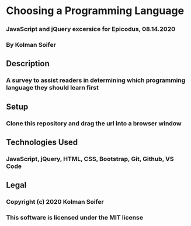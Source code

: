 # Choosing a Programming Language  #

### JavaScript and jQuery excersice for Epicodus, 08.14.2020 ###


### By Kolman Soifer ###

## Description ##

### A survey to assist readers in determining which programming language they should learn first ###


## Setup ##

### Clone this repository and drag the url into a browser window ###


## Technologies Used ##

### JavaScript, jQuery, HTML, CSS, Bootstrap, Git, Github, VS Code ###


## Legal ##

### Copyright (c) 2020 Kolman Soifer
### This software is licensed under the MIT license ###